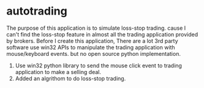 autotrading
===========

The purpose of this application is to simulate loss-stop trading. cause I can't find the loss-stop feature in almost all the trading 
application provided by brokers. 
Before I create this application, There are a lot 3rd party software use win32 APIs to manipulate the trading application with 
mouse/keyboard events. but no open source python implementation.

 1. Use win32 python library to send the mouse click event to trading application to make a selling deal.
 2. Added an algrithom to do loss-stop trading.
 
 
